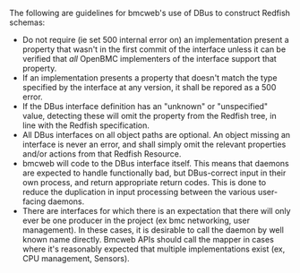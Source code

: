 The following are guidelines for bmcweb's use of DBus to construct Redfish
schemas:

- Do not require (ie set 500 internal error on) an implementation present a
  property that wasn't in the first commit of the interface unless it can be
  verified that _all_ OpenBMC implementers of the interface support that
  property.
- If an implementation presents a property that doesn't match the type specified
  by the interface at any version, it shall be repored as a 500 error.
- If the DBus interface definition has an "unknown" or "unspecified" value,
  detecting these will omit the property from the Redfish tree, in line with the
  Redfish specification.
- All DBus interfaces on all object paths are optional.  An object missing an
  interface is never an error, and shall simply omit the relevant properties
  and/or actions from that Redfish Resource.
- bmcweb will code to the DBus interface itself.  This means that daemons are
  expected to handle functionally bad, but DBus-correct input in their own
  process, and return appropriate return codes.  This is done to reduce the
  duplication in input processing between the various user-facing daemons.
- There are interfaces for which there is an expectation that there will only
  ever be one producer in the project (ex bmc networking, user management).  In
  these cases, it is desirable to call the daemon by well known name directly.
  Bmcweb APIs should call the mapper in cases where it's reasonably expected
  that multiple implementations exist (ex, CPU management, Sensors).
